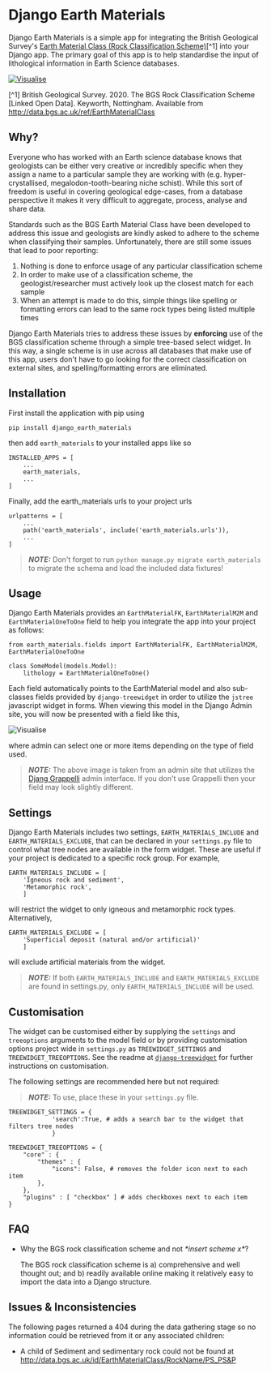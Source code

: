 # Django Earth Materials

Django Earth Materials is a simple app for integrating the British Geological Survey's [Earth Material Class (Rock Classification Scheme)](https://data.bgs.ac.uk/doc/EarthMaterialClass.html)[^1] into your Django app. The primary goal of this app is to help standardise the input of lithological information in Earth Science databases. 

[![Visualise](https://geoluminate.github.io/django-earth-materials/images/visualise.png)](https://geoluminate.github.io/django-earth-materials/visualise.html)

[^1] British Geological Survey. 2020. The BGS Rock Classification Scheme [Linked Open Data]. Keyworth, Nottingham. Available from http://data.bgs.ac.uk/ref/EarthMaterialClass

## Why?

Everyone who has worked with an Earth science database knows that geologists can be either very creative or incredibly specific when they assign a name to a particular sample they are working with (e.g. hyper-crystallised, megalodon-tooth-bearing niche schist). While this sort of freedom is useful in covering geological edge-cases, from a database perspective it makes it very difficult to aggregate, process, analyse and share data. 

Standards such as the BGS Earth Material Class have been developed to address this issue and geologists are kindly asked to adhere to the scheme when classifying their samples. Unfortunately, there are still some issues that lead to poor reporting:

1) Nothing is done to enforce usage of any particular classification scheme
2) In order to make use of a classification scheme, the geologist/researcher must actively look up the closest match for each sample
3) When an attempt is made to do this, simple things like spelling or formatting errors can lead to the same rock types being listed multiple times

Django Earth Materials tries to address these issues by **enforcing** use of the BGS classification scheme through a simple tree-based select widget. In this way, a single scheme is in use across all databases that make use of this app, users don't have to go looking for the correct classification on external sites, and spelling/formatting errors are eliminated.

## Installation

First install the application with pip using

    pip install django_earth_materials

then add `earth_materials` to your installed apps like so

    INSTALLED_APPS = [
        ...
        earth_materials,
        ...
    ]

Finally, add the earth_materials urls to your project urls

    urlpatterns = [
        ...
        path('earth_materials', include('earth_materials.urls')),
        ...
    ]

> **_NOTE:_**  Don't forget to run `python manage.py migrate earth_materials` to migrate the schema and load the included data fixtures!


## Usage

Django Earth Materials provides an `EarthMaterialFK`, `EarthMaterialM2M` and `EarthMaterialOneToOne` field to help you integrate the app into your project as follows:

    from earth_materials.fields import EarthMaterialFK, EarthMaterialM2M, EarthMaterialOneToOne

    class SomeModel(models.Model):
        lithology = EarthMaterialOneToOne()

Each field automatically points to the EarthMaterial model and also sub-classes fields provided by `django-treewidget` in order to utilize the `jstree` javascript widget in forms. When viewing this model in the Django Admin site, you will now be presented with a field like this,

![Visualise](https://geoluminate.github.io/django-earth-materials/images/admin_widget.PNG)

where admin can select one or more items depending on the type of field used. 

> **_NOTE:_**  The above image is taken from an admin site that utilizes the [Djang Grappelli](https://grappelliproject.com) admin interface. If you don't use Grappelli then your field may look slightly different.


## Settings

Django Earth Materials includes two settings, `EARTH_MATERIALS_INCLUDE` and `EARTH_MATERIALS_EXCLUDE`, that can be declared in your `settings.py` file to control what tree nodes are available in the form widget. These are useful if your project is dedicated to a specific rock group. For example, 

    EARTH_MATERIALS_INCLUDE = [
        'Igneous rock and sediment',
        'Metamorphic rock',
        ]

will restrict the widget to only igneous and metamorphic rock types. Alternatively,

    EARTH_MATERIALS_EXCLUDE = [
        'Superficial deposit (natural and/or artificial)'
        ]
        
will exclude artificial materials from the widget.

> **_NOTE:_** If both `EARTH_MATERIALS_INCLUDE` and `EARTH_MATERIALS_EXCLUDE` are found in settings.py, only `EARTH_MATERIALS_INCLUDE` will be used.

## Customisation

The widget can be customised either by supplying the `settings` and `treeoptions` arguments to the model field or by providing customisation options project wide in `settings.py` as `TREEWIDGET_SETTINGS` and `TREEWIDGET_TREEOPTIONS`. See the readme at [`django-treewidget`](https://github.com/netzkolchose/django-treewidget) for further instructions on customisation.

The following settings are recommended here but not required:

> **_NOTE:_**  To use, place these in your `settings.py` file.

    TREEWIDGET_SETTINGS = {
                'search':True, # adds a search bar to the widget that filters tree nodes
                }
                
    TREEWIDGET_TREEOPTIONS = {
        "core" : {
            "themes" : {
                "icons": False, # removes the folder icon next to each item
            },
        },
        "plugins" : [ "checkbox" ] # adds checkboxes next to each item
    }


## FAQ

* Why the BGS rock classification scheme and not *\*insert scheme x\**?

   The BGS rock classification scheme is a) comprehensive and well thought out; and b) readily available online making it relatively easy to import the data into a Django structure.

## Issues & Inconsistencies

The following pages returned a 404 during the data gathering stage so no information could be retrieved from it or any associated children:

* A child of Sediment and sedimentary rock could not be found at http://data.bgs.ac.uk/id/EarthMaterialClass/RockName/PS_PS&P 
